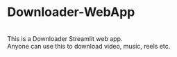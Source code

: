 # Downloader-WebApp 
<br>
This is a Downloader Streamlit web app. 
<br>
Anyone can use this to download video, music, reels etc.
